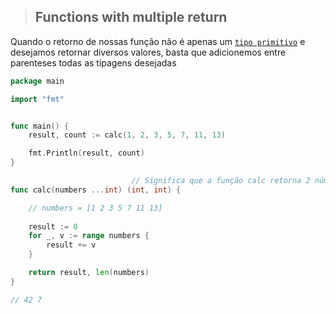 > ## Functions with multiple return

Quando o retorno de nossas função não é apenas um [`tipo primitivo`](https://github.com/octavioduarte/Golang-SOS/blob/master/02types/01-primitive-types.md) e desejamos retornar diversos valores, basta que adicionemos entre parenteses todas as tipagens desejadas


```go 
package main

import "fmt"


func main() {
	result, count := calc(1, 2, 3, 5, 7, 11, 13)

	fmt.Println(result, count)
}

                           // Significa que a função calc retorna 2 números inteiros
func calc(numbers ...int) (int, int) {

	// numbers = [1 2 3 5 7 11 13]
	
	result := 0
	for _, v := range numbers {
		result += v
	}

	return result, len(numbers)
}

// 42 7

```
